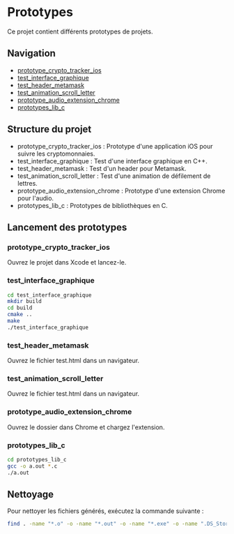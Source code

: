 # Prototypes

Ce projet contient différents prototypes de projets.

## Navigation

- [prototype_crypto_tracker_ios](prototype_crypto_tracker_ios/README.md)
- [test_interface_graphique](test_interface_graphique/README.md)
- [test_header_metamask](test_header_metamask/README.md)
- [test_animation_scroll_letter](test_animation_scroll_letter/README.md)
- [prototype_audio_extension_chrome](prototype_audio_extension_chrome/README.md)
- [prototypes_lib_c](prototypes_lib_c/README.md)

## Structure du projet

- prototype_crypto_tracker_ios : Prototype d'une application iOS pour suivre les cryptomonnaies.
- test_interface_graphique : Test d'une interface graphique en C++.
- test_header_metamask : Test d'un header pour Metamask.
- test_animation_scroll_letter : Test d'une animation de défilement de lettres.
- prototype_audio_extension_chrome : Prototype d'une extension Chrome pour l'audio.
- prototypes_lib_c : Prototypes de bibliothèques en C.

## Lancement des prototypes

### prototype_crypto_tracker_ios

Ouvrez le projet dans Xcode et lancez-le.

### test_interface_graphique

```bash
cd test_interface_graphique
mkdir build
cd build
cmake ..
make
./test_interface_graphique
```

### test_header_metamask

Ouvrez le fichier test.html dans un navigateur.

### test_animation_scroll_letter

Ouvrez le fichier test.html dans un navigateur.

### prototype_audio_extension_chrome

Ouvrez le dossier dans Chrome et chargez l'extension.

### prototypes_lib_c

```bash
cd prototypes_lib_c
gcc -o a.out *.c
./a.out
```

## Nettoyage

Pour nettoyer les fichiers générés, exécutez la commande suivante :

```bash
find . -name "*.o" -o -name "*.out" -o -name "*.exe" -o -name ".DS_Store" | xargs rm -f
```
